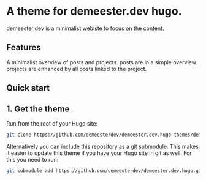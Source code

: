 # A theme for demeester.dev hugo.

demeester.dev is a minimalist webiste to focus on the content.

## Features

A minimalist overview of posts and projects.
posts are in a simple overview.
projects are enhanced by all posts linked to the project.

## Quick start

## 1. Get the theme

Run from the root of your Hugo site:

```sh
git clone https://github.com/demeesterdev/demeester.dev.hugo themes/demeester.dev
```

Alternatively you can include this repository as a [git submodule](https://git-scm.com/book/de/v1/Git-Tools-Submodule). This makes it easier to update this theme if you have your Hugo site in git as well. For this you need to run:

```sh
git submodule add https://github.com/demeesterdev/demeester.dev.hugo.git themes/demeester.dev
```






